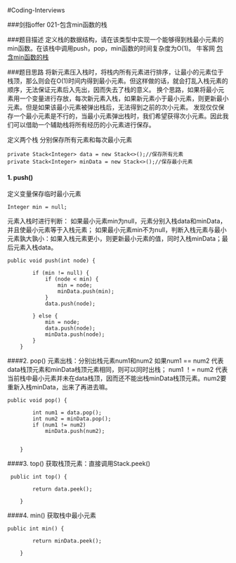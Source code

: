 #Coding-Interviews


###剑指offer 021-包含min函数的栈


###题目描述
定义栈的数据结构，请在该类型中实现一个能够得到栈最小元素的min函数。在该栈中调用push，pop，min函数的时间复杂度为O(1)。
牛客网     [包含min函数的栈][1]


  [1]: https://www.nowcoder.com/practice/4c776177d2c04c2494f2555c9fcc1e49?tpId=13&tqId=11173&tPage=1&rp=1&ru=/ta/coding-interviews&qru=/ta/coding-interviews/question-ranking
  
###题目思路 
将新元素压入栈时，将栈内所有元素进行排序，让最小的元素位于栈顶，那么则会在O(1)时间内得到最小元素。但这样做的话，就会打乱入栈元素的顺序，无法保证元素后入先出，因而失去了栈的意义。
换个思路，如果将最小元素用一个变量进行存放，每次新元素入栈，如果新元素小于最小元素，则更新最小元素。但是如果该最小元素被弹出栈后，无法得到之前的次小元素。
发现仅仅保存一个最小元素是不行的，当最小元素弹出栈时，我们希望获得次小元素。因此我们可以借助一个辅助栈将所有经历的小元素进行保存。

定义两个栈 分别保存所有元素和每次最小元素
```
private Stack<Integer> data = new Stack<>();//保存所有元素
private Stack<Integer> minData = new Stack<>();//保存最小元素
```
#### 1. push()
定义变量保存临时最小元素
```
Integer min = null;
```
元素入栈时进行判断：
如果最小元素min为null，元素分别入栈data和minData，并且使最小元素等于入栈元素；
如果最小元素min不为null，判断入栈元素与最小元素孰大孰小：如果入栈元素更小，则更新最小元素的值，同时入栈minData；最后元素入栈data。
```
public void push(int node) {

        if (min != null) {
            if (node < min) {
                min = node;
                minData.push(min);
            }
            data.push(node);

        } else {
            min = node;
            data.push(node);
            minData.push(node);
        }
    }
```
####2. pop()
元素出栈：分别出栈元素num1和num2
如果num1 == num2 代表data栈顶元素和minData栈顶元素相同，则可以同时出栈；
num1 ！= num2 代表当前栈中最小元素并未在data栈顶，因而还不能出栈minData栈顶元素。num2要重新入栈minData，出来了再进去嘛。

```
public void pop() {

        int num1 = data.pop();
        int num2 = minData.pop();
        if (num1 != num2)
            minData.push(num2);


    }
```
####3. top()
获取栈顶元素：直接调用Stack.peek()
```
 public int top() {

        return data.peek();

    }
```
####4. min()
获取栈中最小元素
```
public int min() {

        return minData.peek();

    }
```

  
  
